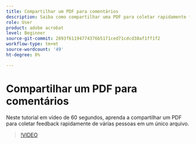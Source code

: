```yaml
---
title: Compartilhar um PDF para comentários
description: Saiba como compartilhar uma PDF para coletar rapidamente feedback de várias pessoas em um único arquivo
role: User
product: adobe acrobat
level: Beginner
source-git-commit: 2893f61194774376b5171ced71cdcd38af1ff1f2
workflow-type: tm+mt
source-wordcount: '49'
ht-degree: 0%

---
```


# Compartilhar um PDF para comentários

Neste tutorial em vídeo de 60 segundos, aprenda a compartilhar um PDF para coletar feedback rapidamente de várias pessoas em um único arquivo.

>[!VIDEO](https://video.tv.adobe.com/v/340769?quality=12&learn=on&hidetitle=true)